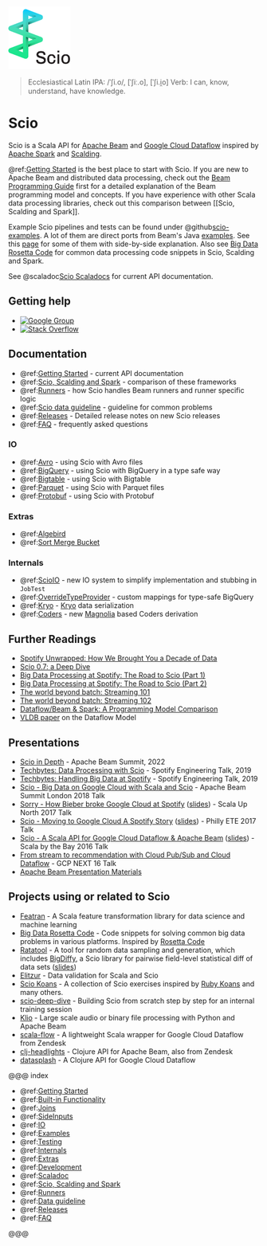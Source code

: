 <img src="images/scio.png" alt="Scio Logo" width="125"/>

> Ecclesiastical Latin IPA: /ˈʃi.o/, [ˈʃiː.o], [ˈʃi.i̯o]
> Verb: I can, know, understand, have knowledge.

# Scio

Scio is a Scala API for [Apache Beam](https://beam.apache.org/) and [Google Cloud Dataflow](https://github.com/GoogleCloudPlatform/DataflowJavaSDK) inspired by [Apache Spark](https://spark.apache.org/) and [Scalding](https://github.com/twitter/scalding).

@ref:[Getting Started](Getting-Started.md) is the best place to start with Scio. If you are new to Apache Beam and distributed data processing, check out the [Beam Programming Guide](https://beam.apache.org/documentation/programming-guide/) first for a detailed explanation of the Beam programming model and concepts. If you have experience with other Scala data processing libraries, check out this comparison between [[Scio, Scalding and Spark]].

Example Scio pipelines and tests can be found under @github[scio-examples](/scio-examples/src). A lot of them are direct ports from Beam's Java [examples](https://github.com/apache/beam/tree/master/examples). See this [page](https://spotify.github.io/scio/examples/) for some of them with side-by-side explanation. Also see [Big Data Rosetta Code](https://github.com/spotify/big-data-rosetta-code) for common data processing code snippets in Scio, Scalding and Spark.

See @scaladoc[Scio Scaladocs](com.spotify.scio.index)  for current API documentation.

## Getting help
- [![Google Group](https://img.shields.io/badge/Google%20Group-scio--users-blue.svg)](https://groups.google.com/forum/#!forum/scio-users)
- [![Stack Overflow](https://img.shields.io/badge/Stack%20Overflow-spotify--scio-yellow.svg)](https://stackoverflow.com/questions/tagged/spotify-scio)

## Documentation
- @ref:[Getting Started](Getting-Started.md) - current API documentation
- @ref:[Scio, Scalding and Spark](Scio,-Scalding-and-Spark.md) - comparison of these frameworks
- @ref:[Runners](Runners.md) - how Scio handles Beam runners and runner specific logic
- @ref:[Scio data guideline](Scio-data-guideline.md) - guideline for common problems
- @ref:[Releases](releases/index.md) - Detailed release notes on new Scio releases
- @ref:[FAQ](FAQ.md) - frequently asked questions

### IO
- @ref:[Avro](io/Avro.md) - using Scio with Avro files
- @ref:[BigQuery](io/BigQuery.md) - using Scio with BigQuery in a type safe way
- @ref:[Bigtable](io/Bigtable.md) - using Scio with Bigtable
- @ref:[Parquet](io/Parquet.md) - using Scio with Parquet files
- @ref:[Protobuf](io/Protobuf.md) - using Scio with Protobuf

### Extras
- @ref:[Algebird](extras/Algebird.md)
- @ref:[Sort Merge Bucket](extras/Sort-Merge-Bucket.md)

### Internals
- @ref:[ScioIO](internals/ScioIO.md) - new IO system to simplify implementation and stubbing in `JobTest`
- @ref:[OverrideTypeProvider](internals/OverrideTypeProvider.md) - custom mappings for type-safe BigQuery
- @ref:[Kryo](internals/Kryo.md) - [Kryo](https://github.com/EsotericSoftware/kryo) data serialization
- @ref:[Coders](internals/Coders.md) - new [Magnolia](https://github.com/softwaremill/magnolia) based Coders derivation

## Further Readings
- [Spotify Unwrapped: How We Brought You a Decade of Data](https://engineering.atspotify.com/2020/02/18/spotify-unwrapped-how-we-brought-you-a-decade-of-data/)
- [Scio 0.7: a Deep Dive](https://engineering.atspotify.com/2019/05/30/scio-0-7-a-deep-dive/)
- [Big Data Processing at Spotify: The Road to Scio (Part 1)](https://labs.spotify.com/2017/10/16/big-data-processing-at-spotify-the-road-to-scio-part-1/)
- [Big Data Processing at Spotify: The Road to Scio (Part 2)](https://labs.spotify.com/2017/10/23/big-data-processing-at-spotify-the-road-to-scio-part-2/)
- [The world beyond batch: Streaming 101](https://www.oreilly.com/ideas/the-world-beyond-batch-streaming-101)
- [The world beyond batch: Streaming 102](https://www.oreilly.com/ideas/the-world-beyond-batch-streaming-102)
- [Dataflow/Beam & Spark: A Programming Model Comparison](https://cloud.google.com/dataflow/blog/dataflow-beam-and-spark-comparison)
- [VLDB paper](http://www.vldb.org/pvldb/vol8/p1792-Akidau.pdf) on the Dataflow Model

## Presentations
- [Scio in Depth](https://www.youtube.com/watch?v=cGvaQp_h5ek) - Apache Beam Summit, 2022
- [Techbytes: Data Processing with Scio](https://engineering.atspotify.com/2019/10/16/techbytes-data-processing-with-scio/) - Spotify Engineering Talk, 2019
- [Techbytes: Handling Big Data at Spotify](https://engineering.atspotify.com/2019/10/16/techbytes-handling-big-data-at-spotify/) - Spotify Engineering Talk, 2019
- [Scio - Big Data on Google Cloud with Scala and Scio](https://docs.google.com/presentation/d/1F02Lwnqm9H3cGqDQhIZ3gbftyLQSnVMRxX69H_d04OE/edit#slide=id.p4) - Apache Beam Summit London 2018 Talk
- [Sorry - How Bieber broke Google Cloud at Spotify](https://www.youtube.com/watch?v=1dchSsac3T4) ([slides](https://www.slideshare.net/sinisalyh/sorry-how-bieber-broke-google-cloud-at-spotify)) - Scala Up North 2017 Talk
- [Scio - Moving to Google Cloud A Spotify Story](https://www.infoq.com/presentations/scio) ([slides](https://www.slideshare.net/sinisalyh/scio-moving-to-google-cloud-a-spotify-story)) - Philly ETE 2017 Talk
- [Scio - A Scala API for Google Cloud Dataflow & Apache Beam](https://www.youtube.com/watch?v=4wDwVgODyAg) ([slides](https://www.slideshare.net/sinisalyh/scio-a-scala-api-for-google-cloud-dataflow-apache-beam)) - Scala by the Bay 2016 Talk
- [From stream to recommendation with Cloud Pub/Sub and Cloud Dataflow](https://www.youtube.com/watch?v=xT6tQAIywFQ) - GCP NEXT 16 Talk
- [Apache Beam Presentation Materials](https://beam.apache.org/contribute/presentation-materials/)

## Projects using or related to Scio
- [Featran](https://github.com/spotify/featran) - A Scala feature transformation library for data science and machine learning
- [Big Data Rosetta Code](https://github.com/spotify/big-data-rosetta-code) - Code snippets for solving common big data problems in various platforms. Inspired by [Rosetta Code](https://rosettacode.org/)
- [Ratatool](https://github.com/spotify/ratatool) - A tool for random data sampling and generation, which includes [BigDiffy](https://github.com/spotify/ratatool/blob/master/ratatool-diffy/src/main/scala/com/spotify/ratatool/diffy/BigDiffy.scala), a Scio library for pairwise field-level statistical diff of data sets ([slides](http://www.lyh.me/slides/bigdiffy.html))
- [Elitzur](https://github.com/spotify/elitzur) - Data validation for Scala and Scio
- [Scio Koans](https://github.com/nevillelyh/scio-koans/) - A collection of Scio exercises inspired by [Ruby Koans](http://rubykoans.com/) and many others.
- [scio-deep-dive](https://github.com/nevillelyh/scio-deep-dive) - Building Scio from scratch step by step for an internal training session
- [Klio](https://github.com/spotify/klio) - Large scale audio or binary file processing with Python and Apache Beam
- [scala-flow](https://github.com/zendesk/scala-flow) - A lightweight Scala wrapper for Google Cloud Dataflow from Zendesk
- [clj-headlights](https://github.com/zendesk/clj-headlights) - Clojure API for Apache Beam, also from Zendesk
- [datasplash](https://github.com/ngrunwald/datasplash) - A Clojure API for Google Cloud Dataflow


@@@ index

* @ref:[Getting Started](Getting-Started.md)
* @ref:[Built-in Functionality](Builtin.md)
* @ref:[Joins](Joins.md)
* @ref:[SideInputs](SideInputs.md)
* @ref:[IO](io/index.md)
* @ref:[Examples](examples.md)
* @ref:[Testing](Scio-Unit-Tests.md)
* @ref:[Internals](internals/index.md)
* @ref:[Extras](extras/index.md)
* @ref:[Development](dev/index.md)
* @ref:[Scaladoc](scaladoc.md)
* @ref:[Scio, Scalding and Spark](Scio,-Scalding-and-Spark.md)
* @ref:[Runners](Runners.md)
* @ref:[Data guideline](Scio-data-guideline.md)
* @ref:[Releases](releases/index.md)
* @ref:[FAQ](FAQ.md)

@@@
